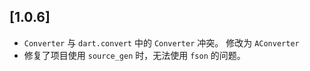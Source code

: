 ## [1.0.6]

- `Converter` 与 `dart.convert` 中的 `Converter` 冲突。 修改为 `AConverter`
- 修复了项目使用 `source_gen` 时，无法使用 `fson` 的问题。   
